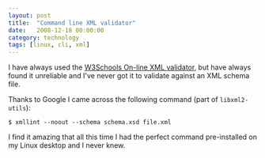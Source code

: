 ```yaml
---
layout: post
title:  "Command line XML validator"
date:   2008-12-18 00:00:00
category: technology
tags: [linux, cli, xml]
---
```


I have always used the [W3Schools On-line XML validator](http://www.w3schools.com/XML/xml_validator.asp), but have always found it unreliable and I've never got it to validate against an XML schema file.

Thanks to Google I came across the following command (part of `libxml2-utils`):

<!--more-->

    $ xmllint --noout --schema schema.xsd file.xml

I find it amazing that all this time I had the perfect command pre-installed on my Linux desktop and I never knew.
